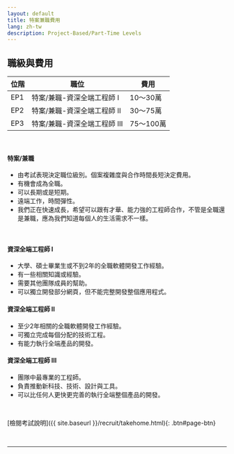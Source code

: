 ```yaml
---
layout: default
title: 特案兼職費用
lang: zh-tw
description: Project-Based/Part-Time Levels
---
```




## 職級與費用

| 位階 | 職位 | 費用 |
| --- | --- | --- | 
| EP1 | 特案/兼職-資深全端工程師 I | 10～30萬 |
| EP2 | 特案/兼職-資深全端工程師 II | 30～75萬 |
| EP3 | 特案/兼職-資深全端工程師 III | 75～100萬 |

<br>

#### 特案/兼職
* 由考試表現決定職位級別。個案複雜度與合作時間長短決定費用。
* 有機會成為全職。
* 可以長期或是短期。
* 遠端工作，時間彈性。
* 我們正在快速成長，希望可以跟有才華、能力強的工程師合作，不管是全職還是兼職，應為我們知道每個人的生活需求不一樣。

<br>

#### 資深全端工程師 I
* 大學、碩士畢業生或不到2年的全職軟體開發工作經驗。
* 有一些相關知識或經驗。
* 需要其他團隊成員的幫助。
* 可以獨立開發部分網頁，但不能完整開發整個應用程式。

#### 資深全端工程師 II
* 至少2年相關的全職軟體開發工作經驗。
* 可獨立完成每個分配的技術工程。
* 有能力執行全端產品的開發。

#### 資深全端工程師 III
* 團隊中最專業的工程師。
* 負責推動新科技、技術、設計與工具。
* 可以比任何人更快更完善的執行全端整個產品的開發。

<br>

[檢閱考試說明]({{ site.baseurl }}/recruit/takehome.html){: .btn#page-btn}

<br>

---

<br>

